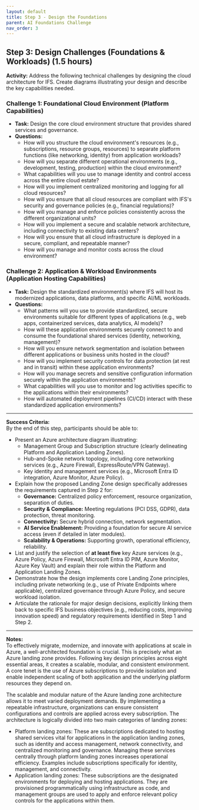 ```yaml
---
layout: default
title: Step 3 - Design the Foundations
parent: AI Foundations Challenge
nav_order: 3
---
```


## Step 3: Design Challenges (Foundations & Workloads) (1.5 hours)

**Activity:** Address the following technical challenges by designing the cloud architecture for IFS. Create diagrams illustrating your design and describe the key capabilities needed.

### Challenge 1: Foundational Cloud Environment (Platform Capabilities)

* **Task:** Design the core cloud environment structure that provides shared services and governance.
* **Questions:**
    * How will you structure the cloud environment's resources (e.g., subscriptions, resource groups, resources) to separate platform functions (like networking, identity) from application workloads?
    * How will you separate different operational environments (e.g., development, testing, production) within the cloud environment?
    * What capabilities will you use to manage identity and control access across the entire cloud estate?
    * How will you implement centralized monitoring and logging for all cloud resources?
    * How will you ensure that all cloud resources are compliant with IFS's security and governance policies (e.g., financial regulations)?
    * How will you manage and enforce policies consistently across the different organizational units?
    * How will you implement a secure and scalable network architecture, including connectivity to existing data centers?
    * How will you ensure that all cloud infrastructure is deployed in a secure, compliant, and repeatable manner?
    * How will you manage and monitor costs across the cloud environment?
  
### Challenge 2: Application & Workload Environments (Application Hosting Capabilities)

* **Task:** Design the standardized environment(s) where IFS will host its modernized applications, data platforms, and specific AI/ML workloads.
* **Questions:**
    * What patterns will you use to provide standardized, secure environments suitable for different types of applications (e.g., web apps, containerized services, data analytics, AI models)?
    * How will these application environments securely connect to and consume the foundational shared services (identity, networking, management)?
    * How will you ensure network segmentation and isolation between different applications or business units hosted in the cloud?
    * How will you implement security controls for data protection (at rest and in transit) within these application environments?
    * How will you manage secrets and sensitive configuration information securely within the application environments?
    * What capabilities will you use to monitor and log activities specific to the applications within their environments?
    * How will automated deployment pipelines (CI/CD) interact with these standardized application environments?

---

**Success Criteria:**  
By the end of this step, participants should be able to:
- Present an Azure architecture diagram illustrating:
    - Management Group and Subscription structure (clearly delineating Platform and Application Landing Zones).
    - Hub-and-Spoke network topology, including core networking services (e.g., Azure Firewall, ExpressRoute/VPN Gateway).
    - Key identity and management services (e.g., Microsoft Entra ID integration, Azure Monitor, Azure Policy).
- Explain how the proposed Landing Zone design specifically addresses the requirements captured in Step 2 for:
    - **Governance:** Centralized policy enforcement, resource organization, separation of duties.
    - **Security & Compliance:** Meeting regulations (PCI DSS, GDPR), data protection, threat monitoring.
    - **Connectivity:** Secure hybrid connection, network segmentation.
    - **AI Service Enablement:** Providing a foundation for secure AI service access (even if detailed in later modules).
    - **Scalability & Operations:** Supporting growth, operational efficiency, reliability.
- List and justify the selection of **at least five** key Azure services (e.g., Azure Policy, Azure Firewall, Microsoft Entra ID PIM, Azure Monitor, Azure Key Vault) and explain their role within the Platform and Application Landing Zones.
- Demonstrate how the design implements core Landing Zone principles, including private networking (e.g., use of Private Endpoints where applicable), centralized governance through Azure Policy, and secure workload isolation.
- Articulate the rationale for major design decisions, explicitly linking them back to specific IFS business objectives (e.g., reducing costs, improving innovation speed) and regulatory requirements identified in Step 1 and Step 2.

---
  
**Notes:**  
To effectively migrate, modernize, and innovate with applications at scale in Azure, a well-architected foundation is crucial. This is precisely what an Azure landing zone provides. Following key design principles across eight essential areas, it creates a scalable, modular, and consistent environment. A core tenet is the use of Azure subscriptions to provide isolation and enable independent scaling of both application and the underlying platform resources they depend on.

The scalable and modular nature of the Azure landing zone architecture allows it to meet varied deployment demands. By implementing a repeatable infrastructure, organizations can ensure consistent configurations and controls are applied across every subscription. The architecture is logically divided into two main categories of landing zones:

- Platform landing zones: These are subscriptions dedicated to hosting shared services vital for applications in the application landing zones, such as identity and access management, network connectivity, and centralized monitoring and governance. Managing these services centrally through platform landing zones increases operational efficiency. Examples include subscriptions specifically for identity, management, and connectivity.
- Application landing zones: These subscriptions are the designated environments for deploying and hosting applications. They are provisioned programmatically using infrastructure as code, and management groups are used to apply and enforce relevant policy controls for the applications within them.
